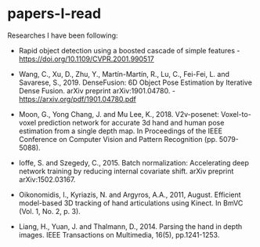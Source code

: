 # papers-I-read
Researches I have been following:

- Rapid object detection using a boosted cascade of simple features - https://doi.org/10.1109/CVPR.2001.990517

- Wang, C., Xu, D., Zhu, Y., Martín-Martín, R., Lu, C., Fei-Fei, L. and Savarese, S., 2019. DenseFusion: 6D Object Pose Estimation by Iterative Dense Fusion. arXiv preprint arXiv:1901.04780. - https://arxiv.org/pdf/1901.04780.pdf

- Moon, G., Yong Chang, J. and Mu Lee, K., 2018. V2v-posenet: Voxel-to-voxel prediction network for accurate 3d hand and human pose estimation from a single depth map. In Proceedings of the IEEE Conference on Computer Vision and Pattern Recognition (pp. 5079-5088).

- Ioffe, S. and Szegedy, C., 2015. Batch normalization: Accelerating deep network training by reducing internal covariate shift. arXiv preprint arXiv:1502.03167.

- Oikonomidis, I., Kyriazis, N. and Argyros, A.A., 2011, August. Efficient model-based 3D tracking of hand articulations using Kinect. In BmVC (Vol. 1, No. 2, p. 3).

- Liang, H., Yuan, J. and Thalmann, D., 2014. Parsing the hand in depth images. IEEE Transactions on Multimedia, 16(5), pp.1241-1253.
